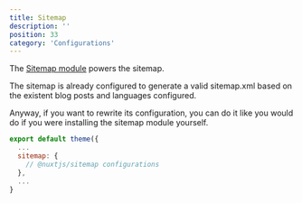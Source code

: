 ```yaml
---
title: Sitemap
description: ''
position: 33
category: 'Configurations'
---
```


The [Sitemap module](https://github.com/nuxt-community/sitemap-module) powers the sitemap.

The sitemap is already configured to generate a valid sitemap.xml based on the existent blog posts and languages configured.

Anyway, if you want to rewrite its configuration, you can do it like you would do if you were installing the sitemap module yourself.

```js
export default theme({
  ...
  sitemap: {
    // @nuxtjs/sitemap configurations
  },
  ...
}
```
